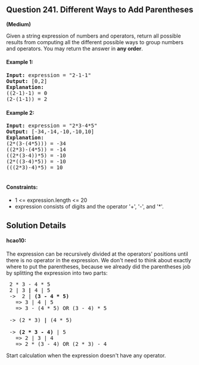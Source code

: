 ## Question 241.  Different Ways to Add Parentheses
**(Medium)**  

Given a string expression of numbers and operators, return all possible results from computing all the different possible ways to group numbers and operators. You may return the answer in **any order**.

#### Example 1:
<pre>
<b>Input:</b> expression = "2-1-1"
<b>Output:</b> [0,2]
<b>Explanation:</b>
((2-1)-1) = 0 
(2-(1-1)) = 2
</pre>

#### Example 2:
<pre>
<b>Input:</b> expression = "2*3-4*5"
<b>Output:</b> [-34,-14,-10,-10,10]
<b>Explanation:</b>
(2*(3-(4*5))) = -34 
((2*3)-(4*5)) = -14 
((2*(3-4))*5) = -10 
(2*((3-4)*5)) = -10 
(((2*3)-4)*5) = 10
 </pre>

#### Constraints:

- 1 <= expression.length <= 20
- expression consists of digits and the operator '+', '-', and '*'.



## Solution Details

#### hcao10:
The expression can be recursively divided at the operators' positions until there is no operator in the expression. We don't need to think about exactly where to put the parentheses, because we already did the parentheses job by splitting the expression into two parts:
<pre>
 2 * 3 - 4 * 5
 2 | 3 <b>|</b> 4 | 5  
 ->  2 | <b>(3 - 4 * 5)</b>
   => 3 | 4 | 5 
   => 3 - (4 * 5) OR (3 - 4) * 5 
   
 -> (2 * 3) <b>|</b> (4 * 5)
 
 -> <b>(2 * 3 - 4)</b> | 5
   => 2 | 3 | 4 
   => 2 * (3 - 4) OR (2 * 3) - 4
</pre>
Start calculation when the expression doesn't have any operator.
